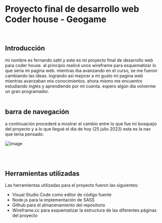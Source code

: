 <h1> Proyecto final de desarrollo web Coder house - Geogame</h1>
<br>

<h2>Introducción</h2>
mi nombre es fernando satti y este es mi proyecto final de desarrollo web para coder house. al principio realicé unos wireframe para esquematizar lo que seria mi pagina web.
mientras iba avanzando en el curso, se me fueron cambiando las ideas. logrando asi mejorar a mi gusto mi pagina web mientras avanzaban mis conocimientos.
ahora mismo me encuentro estudiando inglés y aprendiendo por mi cuenta. espero algún dia volverme un gran programador.
<br>
<br>

<h2>barra de navegación</h2>
 a continuación procederé a mostrar el cambio entre lo que fue mi bosquejo del proyecto y a lo que llegué el dia de hoy (25 julio 2023)
 esta es la nav que tenia pensado:
 
![image](https://raw.githubusercontent.com/FernandoSatti/pre-entrega3/master/img-readme/wireframe-index-games.webp)

<br>
<br>

<h2>Herramientas utilizadas</h2>

Las herramientas utilizadas para el proyecto fueron las siguientes:
- Visual Studio Code como editor de código fuente
- Node.js para la implementación de SASS
- Github para el almacenamiento del repositorio
- Wireframe.cc para esquematizar la estructura de las diferentes páginas del proyecto
<br>

